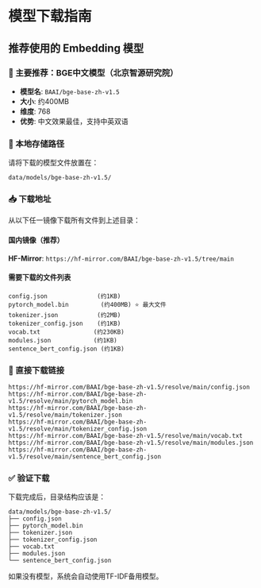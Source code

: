 # 模型下载指南

## 推荐使用的 Embedding 模型

### 🎯 主要推荐：BGE中文模型（北京智源研究院）
- **模型名**: `BAAI/bge-base-zh-v1.5`
- **大小**: 约400MB
- **维度**: 768
- **优势**: 中文效果最佳，支持中英双语

### 📁 本地存储路径
请将下载的模型文件放置在：
```
data/models/bge-base-zh-v1.5/
```

### 📥 下载地址
从以下任一镜像下载所有文件到上述目录：

#### 国内镜像（推荐）
**HF-Mirror**: `https://hf-mirror.com/BAAI/bge-base-zh-v1.5/tree/main`

#### 需要下载的文件列表
```
config.json              (约1KB)
pytorch_model.bin         (约400MB) ⭐ 最大文件
tokenizer.json           (约2MB)
tokenizer_config.json    (约1KB)
vocab.txt               (约230KB)
modules.json            (约1KB)
sentence_bert_config.json (约1KB)
```

### 🔗 直接下载链接
```
https://hf-mirror.com/BAAI/bge-base-zh-v1.5/resolve/main/config.json
https://hf-mirror.com/BAAI/bge-base-zh-v1.5/resolve/main/pytorch_model.bin
https://hf-mirror.com/BAAI/bge-base-zh-v1.5/resolve/main/tokenizer.json
https://hf-mirror.com/BAAI/bge-base-zh-v1.5/resolve/main/tokenizer_config.json
https://hf-mirror.com/BAAI/bge-base-zh-v1.5/resolve/main/vocab.txt
https://hf-mirror.com/BAAI/bge-base-zh-v1.5/resolve/main/modules.json
https://hf-mirror.com/BAAI/bge-base-zh-v1.5/resolve/main/sentence_bert_config.json
```

### ✅ 验证下载
下载完成后，目录结构应该是：
```
data/models/bge-base-zh-v1.5/
├── config.json
├── pytorch_model.bin
├── tokenizer.json  
├── tokenizer_config.json
├── vocab.txt
├── modules.json
└── sentence_bert_config.json
```

如果没有模型，系统会自动使用TF-IDF备用模型。